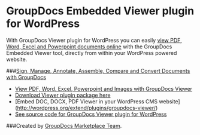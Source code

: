 GroupDocs Embedded Viewer plugin for WordPress
=========================

With GroupDocs Viewer plugin for WordPress you can easily [view PDF, Word, Excel and Powerpoint documents online](http://groupdocs.com/apps/viewer) with the GroupDocs Embedded Viewer tool, directly from within your WordPress powered website.


###[Sign, Manage, Annotate, Assemble, Compare and Convert Documents with GroupDocs](http://groupdocs.com)
* [View PDF, Word, Excel, Powerpoint and Images with GroupDocs Viewer](http://groupdocs.com/apps/viewer)
* [Download Viewer plugin package here](https://github.com/groupdocs/wordpress-groupdocs-viewer)
* [Embed DOC, DOCX, PDF Viewer in your WordPress CMS website] (http://wordpress.org/extend/plugins/groupdocs-viewer/)
* [See source code for GroupDocs Viewer plugin for WordPress](https://github.com/groupdocs/wordpress-groupdocs-viewer-source)

###Created by [GroupDocs Marketplace Team](http://groupdocs.com/marketplace/).
